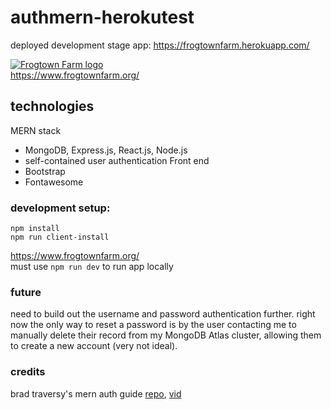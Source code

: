 # authmern-herokutest
deployed development stage app: https://frogtownfarm.herokuapp.com/  
  
<a href="https://www.frogtownfarm.org/"><img src="https://handsontwincities.galaxydigital.com/content/handsontwincities.galaxydigital.com/agency/89969.jpg?1535644146?area=agency" alt="Frogtown Farm logo"></a>  
https://www.frogtownfarm.org/  

## technologies  
MERN stack
  * MongoDB, Express.js, React.js, Node.js
  * self-contained user authentication
Front end
  * Bootstrap
  * Fontawesome

### development setup:  
`npm install`  
`npm run client-install`  

https://www.frogtownfarm.org/  
must use `npm run dev` to run app locally  

### future
need to build out the username and password authentication further. right now the only way to reset a password is by the user contacting me to manually delete their record from my MongoDB Atlas cluster, allowing them to create a new account (very not ideal).  

### credits
brad traversy's mern auth guide [repo](https://github.com/bradtraversy/mern_shopping_list), [vid](https://www.youtube.com/watch?v=USaB1adUHM0&ab_channel=TraversyMedia)
